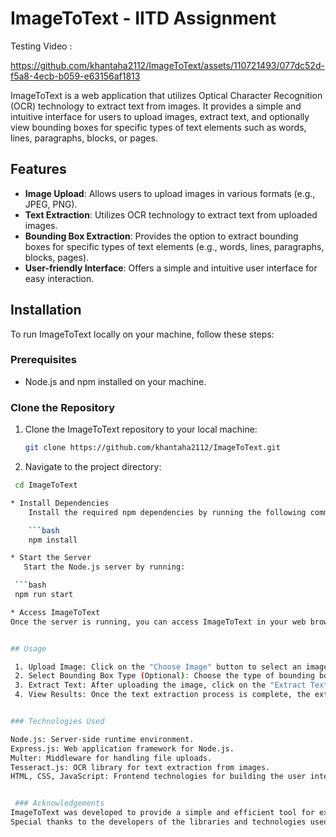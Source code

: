 # ImageToText - IITD Assignment

Testing Video :

https://github.com/khantaha2112/ImageToText/assets/110721493/077dc52d-f5a8-4ecb-b059-e63156af1813

















ImageToText is a web application that utilizes Optical Character Recognition (OCR) technology to extract text from images. It provides a simple and intuitive interface for users to upload images, extract text, and optionally view bounding boxes for specific types of text elements such as words, lines, paragraphs, blocks, or pages.

## Features

- **Image Upload**: Allows users to upload images in various formats (e.g., JPEG, PNG).
- **Text Extraction**: Utilizes OCR technology to extract text from uploaded images.
- **Bounding Box Extraction**: Provides the option to extract bounding boxes for specific types of text elements (e.g., words, lines, paragraphs, blocks, pages).
- **User-friendly Interface**: Offers a simple and intuitive user interface for easy interaction.

## Installation

To run ImageToText locally on your machine, follow these steps:

### Prerequisites

- Node.js and npm installed on your machine.

### Clone the Repository

1. Clone the ImageToText repository to your local machine:

   ```bash
   git clone https://github.com/khantaha2112/ImageToText.git

2. Navigate to the project directory:
```bash
 cd ImageToText

* Install Dependencies
    Install the required npm dependencies by running the following command:

    ```bash
    npm install

* Start the Server
   Start the Node.js server by running:

 ```bash
 npm run start

* Access ImageToText
Once the server is running, you can access ImageToText in your web browser at http://localhost:5000


## Usage

 1. Upload Image: Click on the "Choose Image" button to select an image file from your computer. Supported image formats include JPEG, PNG, and others.
 2. Select Bounding Box Type (Optional): Choose the type of bounding boxes for text extraction from the dropdown menu. Options include words, lines, paragraphs, blocks, and pages.
 3. Extract Text: After uploading the image, click on the "Extract Text" button to initiate the text extraction process.
 4. View Results: Once the text extraction process is complete, the extracted text will be displayed on the screen. If you selected a bounding box type, you will also see the bounding boxes for the specified text elements.


### Technologies Used

Node.js: Server-side runtime environment.
Express.js: Web application framework for Node.js.
Multer: Middleware for handling file uploads.
Tesseract.js: OCR library for text extraction from images.
HTML, CSS, JavaScript: Frontend technologies for building the user interface.


 ### Acknowledgements
ImageToText was developed to provide a simple and efficient tool for extracting text from images using OCR technology.
Special thanks to the developers of the libraries and technologies used in this project.
